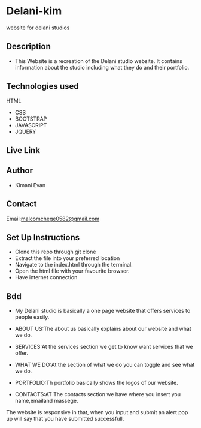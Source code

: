 
# Delani-kim
website for delani studios
## Description
- This Website is a recreation of the Delani studio website. It contains information about the studio including what they do and their portfolio.
## Technologies used
 HTML
- CSS
- BOOTSTRAP
- JAVASCRIPT
- JQUERY
## Live Link

## Author
- Kimani Evan
## Contact
Email:malcomchege0582@gmail.com

## Set Up Instructions
- Clone this repo through git clone 
- Extract the file into your preferred location
- Navigate to the index.html through the terminal.
- Open the html file with your favourite browser.
- Have internet connection

## Bdd
- My Delani studio is basically a one page website that offers services to people easily.

- ABOUT US:The about us basically explains about our website and what we do.

- SERVICES:At the services section we get to know want services that we offer.

- WHAT WE DO:At the section of what we do you can toggle and see what we do.

- PORTFOLIO:Th portfolio basically shows the logos of our website.

- CONTACTS:AT The contacts section we have where you insert you name,emailand massege.

The website is responsive in that, when you input and submit an alert pop up will say that you have submitted successfull.
